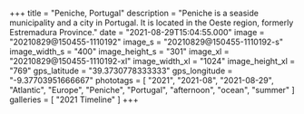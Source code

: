 +++
title = "Peniche, Portugal"
description = "Peniche is a seaside municipality and a city in Portugal. It is located in the Oeste region, formerly Estremadura Province."
date = "2021-08-29T15:04:55.000"
image = "20210829@150455-1110192"
image_s = "20210829@150455-1110192-s"
image_width_s = "400"
image_height_s = "301"
image_xl = "20210829@150455-1110192-xl"
image_width_xl = "1024"
image_height_xl = "769"
gps_latitude = "39.3730778333333"
gps_longitude = "-9.37703951666667"
phototags = [ "2021", "2021-08", "2021-08-29", "Atlantic", "Europe", "Peniche", "Portugal", "afternoon", "ocean", "summer" ]
galleries = [ "2021 Timeline" ]
+++
